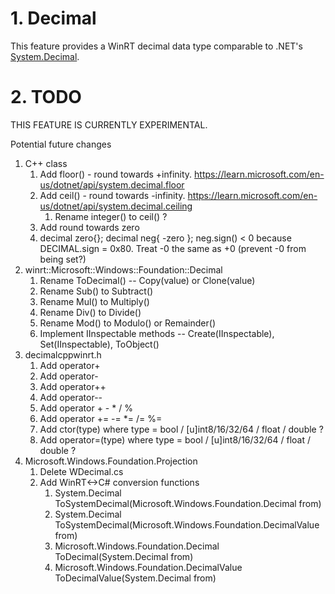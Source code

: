 # 1. Decimal

This feature provides a WinRT decimal data type comparable to .NET's [System.Decimal](https://learn.microsoft.com/dotnet/api/system.decimal).

# 2. TODO

THIS FEATURE IS CURRENTLY EXPERIMENTAL.

Potential future changes

1. C++ class
   1. Add floor() - round towards +infinity. https://learn.microsoft.com/en-us/dotnet/api/system.decimal.floor
   2. Add ceil() - round towards -infinity. https://learn.microsoft.com/en-us/dotnet/api/system.decimal.ceiling
      1. Rename integer() to ceil() ?
   3. Add round towards zero
   4. decimal zero{}; decimal neg{ -zero }; neg.sign() < 0 because DECIMAL.sign = 0x80. Treat -0 the same as +0 (prevent -0 from being set?)
2. winrt::Microsoft::Windows::Foundation::Decimal
   1. Rename ToDecimal() -- Copy(value) or Clone(value)
   2. Rename Sub() to Subtract()
   3. Rename Mul() to Multiply()
   4. Rename Div() to Divide()
   5. Rename Mod() to Modulo() or Remainder()
   6. Implement IInspectable methods -- Create(IInspectable), Set(IInspectable), ToObject()
3. decimalcppwinrt.h
   1. Add operator+
   2. Add operator-
   3. Add operator++
   4. Add operator--
   5. Add operator + - * / %
   6. Add operator += -= *= /= %=
   7. Add ctor(type) where type = bool / [u]int8/16/32/64 / float / double ?
   8. Add operator=(type) where type = bool / [u]int8/16/32/64 / float / double ?
4. Microsoft.Windows.Foundation.Projection
   1. Delete WDecimal.cs
   2. Add WinRT<->C# conversion functions
      1. System.Decimal ToSystemDecimal(Microsoft.Windows.Foundation.Decimal from)
      1. System.Decimal ToSystemDecimal(Microsoft.Windows.Foundation.DecimalValue from)
      1. Microsoft.Windows.Foundation.Decimal ToDecimal(System.Decimal from)
      1. Microsoft.Windows.Foundation.DecimalValue ToDecimalValue(System.Decimal from)
